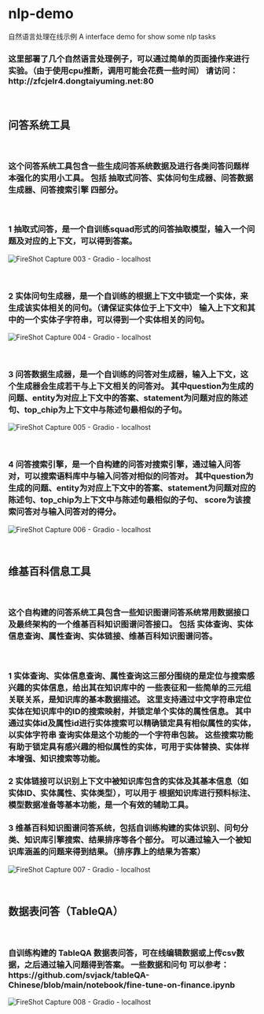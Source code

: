 # nlp-demo
自然语言处理在线示例
A interface demo for show some nlp tasks
<h3>
这里部署了几个自然语言处理例子，可以通过简单的页面操作来进行实验。（由于使用cpu推断，调用可能会花费一些时间）
请访问：http://zfcjelr4.dongtaiyuming.net:80
</h3>

<br/>

<h2>
问答系统工具
</h2>

<br/>

<h3>
这个问答系统工具包含一些生成问答系统数据及进行各类问答问题样本强化的实用小工具。
包括 抽取式问答、实体问句生成器、问答数据生成器、问答搜索引擎 四部分。
</h3>

<br/>

<h3>
1 抽取式问答，是一个自训练squad形式的问答抽取模型，输入一个问题及对应的上下文，可以得到答案。
</h3>

![FireShot Capture 003 - Gradio - localhost](https://user-images.githubusercontent.com/27874014/176256050-13aa6538-f8c7-44f7-89a5-80c7457e4b83.png)

<br/>

<h3>
2 实体问句生成器，是一个自训练的根据上下文中锁定一个实体，来生成该实体相关的问句。（请保证实体位于上下文中）
输入上下文和其中的一个实体子字符串，可以得到一个实体相关的问句。
</h3>

![FireShot Capture 004 - Gradio - localhost](https://user-images.githubusercontent.com/27874014/176256080-06685064-a251-4ddd-a831-3e8e513f3c16.png)

<br/>

<h3>
3 问答数据生成器，是一个自训练的问答对生成器，输入上下文，这个生成器会生成若干与上下文相关的问答对。
 其中question为生成的问题、entity为对应上下文中的答案、statement为问题对应的陈述句、top_chip为上下文中与陈述句最相似的子句。
</h3>

![FireShot Capture 005 - Gradio - localhost](https://user-images.githubusercontent.com/27874014/176256127-494a5abd-d1e3-4e37-8da3-32c9baeae8c3.png)

<br/>

<h3>
4 问答搜索引擎，是一个自构建的问答对搜索引擎，通过输入问答对，可以搜索语料库中与输入问答对相似的问答对。
 其中question为生成的问题、entity为对应上下文中的答案、statement为问题对应的陈述句、top_chip为上下文中与陈述句最相似的子句、
  score为该搜索问答对与输入问答对的得分。
</h3>

![FireShot Capture 006 - Gradio - localhost](https://user-images.githubusercontent.com/27874014/176256160-37038219-08dc-4512-93e6-5b38dc57d329.png)

<br/>

<h2>
维基百科信息工具
</h2>

<br/>

<h3>
这个自构建的问答系统工具包含一些知识图谱问答系统常用数据接口及最终架构的一个维基百科知识图谱问答接口。
包括 实体查询、实体信息查询、属性查询、实体链接、维基百科知识图谱问答。
</h3>

<br/>
<h3>
1 实体查询、实体信息查询、属性查询这三部分围绕的是定位与搜索感兴趣的实体信息，给出其在知识库中的
 一些表征和一些简单的三元组关联关系，是知识库的基本数据描述。
 这里支持通过中文字符串定位实体在知识库中的ID的搜索映射，并锁定单个实体的属性信息。
  其中通过实体id及属性id进行实体搜索可以精确锁定具有相似属性的实体，以实体字符串
  查询实体是这个功能的一个字符串包装。
  这些搜索功能有助于锁定具有感兴趣的相似属性的实体，可用于实体替换、实体样本增强、知识搜索等功能。
</h3>
<h3>
2 实体链接可以识别上下文中被知识库包含的实体及其基本信息（如实体ID、实体属性、实体类型），可以用于
  根据知识库进行预料标注、模型数据准备等基本功能，是一个有效的辅助工具。
</h3>
<h3>
3 维基百科知识图谱问答系统，包括自训练构建的实体识别、问句分类、知识库引擎搜索、结果排序等各个部分。
可以通过输入一个被知识库涵盖的问题来得到结果。（排序靠上的结果为答案）
</h3>

![FireShot Capture 007 - Gradio - localhost](https://user-images.githubusercontent.com/27874014/176256323-a71b13c7-ad1e-4e68-96ab-1147176a2c64.png)

<br/>

<h2>
数据表问答（TableQA）
</h2>

<br/>

<h3>
自训练构建的 TableQA 数据表问答，可在线编辑数据或上传csv数据，之后通过输入问题得到答案。
一些数据和问句 可以参考：
https://github.com/svjack/tableQA-Chinese/blob/main/notebook/fine-tune-on-finance.ipynb
</h3>

![FireShot Capture 008 - Gradio - localhost](https://user-images.githubusercontent.com/27874014/176256415-1e67957b-2293-47f1-bf64-ca0ced8a6f34.png)
